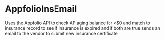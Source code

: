 # AppfolioInsEmail
Uses the Appfolio API to check AP aging balance for >$0 and match to insurance record to see if insurance is expired and if both are true sends an email to the vendor to submit new insurance certificate
